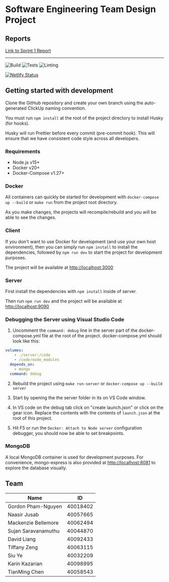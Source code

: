# Software Engineering Team Design Project

## Reports

[Link to Sprint 1 Report](docs/sprint1_report.md)

---

![Build](https://github.com/Mackbellemore/soen-390-team07/workflows/Build/badge.svg)
![Tests](https://github.com/Mackbellemore/soen-390-team07/workflows/Tests/badge.svg)
![Linting](https://github.com/Mackbellemore/soen-390-team07/workflows/Linting/badge.svg)

[![Netlify Status](https://api.netlify.com/api/v1/badges/e3d87675-e568-4165-862f-657f6663056f/deploy-status)](https://app.netlify.com/sites/soen-390-team-07/deploys)

## Getting started with development

Clone the GitHub repository and create your own branch using the auto-generated ClickUp naming convention.

You must run `npm install` at the root of the project directory to install Husky (for hooks).

Husky will run Prettier before every commit (pre-commit hook). This will ensure that we have consistent code style across all developers.

### Requirements

- Node.js v15+
- Docker v20+
- Docker-Compose v1.27+

### Docker

All containers can quickly be started for development with `docker-compose up --build` or `make run` from the project root directory.

As you make changes, the projects will recompile/rebuild and you will be able to see the changes.

### Client

If you don't want to use Docker for development (and use your own host environment), then you can simply run `npm install` to install the dependencies, followed by `npm run dev` to start the project for development purposes.

The project will be available at <http://localhost:3000>

### Server

First install the dependencies with `npm install` inside of server.

Then run `npm run dev` and the project will be available at <http://localhost:9090>

### Debugging the Server using Visual Studio Code

1. Uncomment the `command: debug` line in the server part of the docker-compose.yml file at the root of the project. docker-compose.yml should look like this:

```yml
volumes:
    - ./server:/code
    - /code/node_modules
  depends_on:
    - mongo
  command: debug
```

2. Rebuild the project using `make run-server` or `docker-compose up --build server`

3. Start by opening the the server folder in its on VS Code window.

4. In VS code on the debug tab click on "create launch.json" or click on the gear icon. Replace the contents with the contents of `launch.json` at the root of this project.

5. Hit F5 or run the `Docker: Attach to Node server` configuration debugger, you should now be able to set breakpoints.

### MongoDB

A local MongoDB container is used for development purposes. For convenience, mongo-express is also provided at <http://localhost:8081> to explore the database visually.

## Team

| Name                | ID       |
| ------------------- | -------- |
| Gordon Pham-Nguyen  | 40018402 |
| Naasir Jusab        | 40057665 |
| Mackenzie Bellemore | 40062494 |
| Sujan Saravanamuthu | 40044870 |
| David Liang         | 40092433 |
| Tiffany Zeng        | 40063115 |
| Siu Ye              | 40032209 |
| Karin Kazarian      | 40098995 |
| TianMing Chen       | 40058543 |
